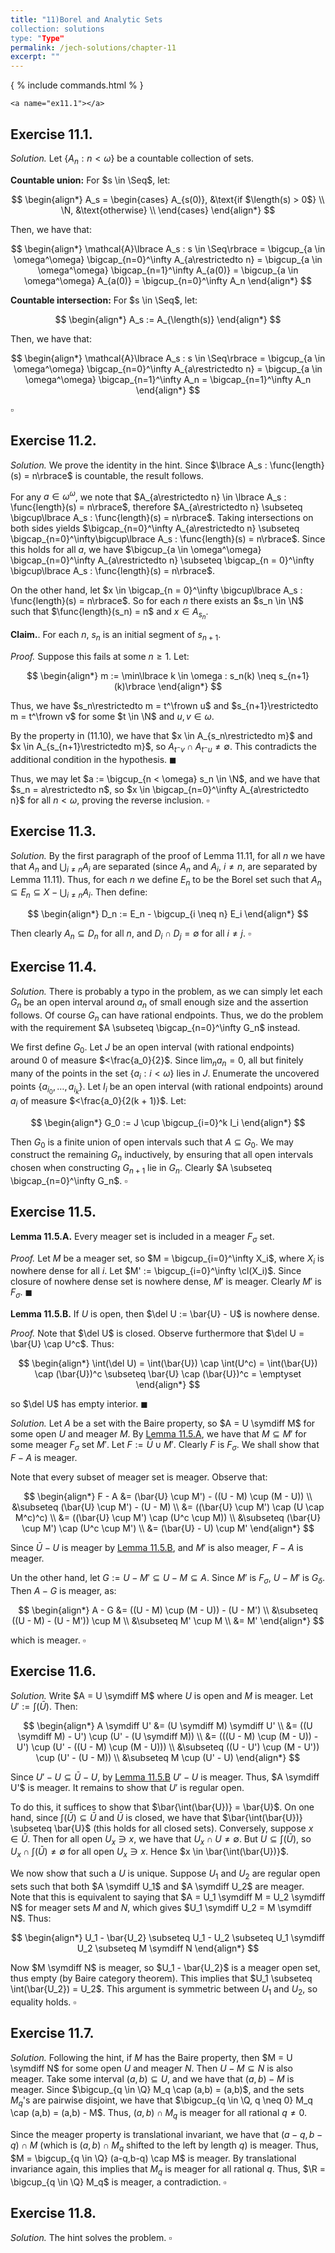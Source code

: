 ```yaml
---
title: "11)Borel and Analytic Sets
collection: solutions
type: "Type"
permalink: /jech-solutions/chapter-11
excerpt: ""
---
```


{ % include commands.html % }

    <a name="ex11.1"></a>
## Exercise 11.1.
<i>Solution.</i> Let $\lbrace A_n : n < \omega\rbrace$ be a countable collection of sets.

<b>Countable union:</b> For $s \in \Seq$, let:

$$
\begin{align*}
A_s =
\begin{cases}
A_{s(0)}, &\text{if $\length(s) > 0$} \\
\N, &\text{otherwise} \\
\end{cases}
\end{align*}
$$

Then, we have that:

$$
\begin{align*}
\mathcal{A}\lbrace A_s : s \in \Seq\rbrace = \bigcup_{a \in \omega^\omega} \bigcap_{n=0}^\infty A_{a\restrictedto n} = \bigcup_{a \in \omega^\omega} \bigcap_{n=1}^\infty A_{a(0)} = \bigcup_{a \in \omega^\omega} A_{a(0)} = \bigcup_{n=0}^\infty A_n
\end{align*}
$$

<b>Countable intersection:</b> For $s \in \Seq$, let:

$$
\begin{align*}
A_s := A_{\length(s)}
\end{align*}
$$

Then, we have that:

$$
\begin{align*}
\mathcal{A}\lbrace A_s : s \in \Seq\rbrace = \bigcup_{a \in \omega^\omega} \bigcap_{n=0}^\infty A_{a\restrictedto n} = \bigcup_{a \in \omega^\omega} \bigcap_{n=1}^\infty A_n = \bigcap_{n=1}^\infty A_n
\end{align*}
$$
 
$\square$

<a name="ex11.2"></a>
## Exercise 11.2.
<i>Solution.</i> We prove the identity in the hint. Since $\lbrace A_s : \func{length}(s) = n\rbrace$ is countable, the result follows.

For any $a \in \omega^\omega$, we note that $A_{a\restrictedto n} \in \lbrace A_s : \func{length}(s) = n\rbrace$, therefore $A_{a\restrictedto n} \subseteq \bigcup\lbrace A_s : \func{length}(s) = n\rbrace$. Taking intersections on both sides yields $\bigcap_{n=0}^\infty A_{a\restrictedto n} \subseteq \bigcap_{n=0}^\infty\bigcup\lbrace A_s : \func{length}(s) = n\rbrace$. Since this holds for all $a$, we have $\bigcup_{a \in \omega^\omega} \bigcap_{n=0}^\infty A_{a\restrictedto n} \subseteq \bigcap_{n = 0}^\infty \bigcup\lbrace A_s : \func{length}(s) = n\rbrace$.

On the other hand, let $x \in \bigcap_{n = 0}^\infty \bigcup\lbrace A_s : \func{length}(s) = n\rbrace$. So for each $n$ there exists an $s_n \in \N$ such that $\func{length}(s_n) = n$ and $x \in A_{s_n}$.

<b>Claim.</b>. For each $n$, $s_n$ is an initial segment of $s_{n+1}$.

<i>Proof.</i> Suppose this fails at some $n \geq 1$. Let:

$$
\begin{align*}
m := \min\lbrace k \in \omega : s_n(k) \neq s_{n+1}(k)\rbrace
\end{align*}
$$

Thus, we have $s_n\restrictedto m = t^\frown u$ and $s_{n+1}\restrictedto m = t^\frown v$ for some $t \in \N$ and $u,v \in \omega$.

By the property in (11.10), we have that $x \in A_{s_n\restrictedto m}$ and $x \in A_{s_{n+1}\restrictedto m}$, so $A_{t^\frown v} \cap A_{t^\frown u} \neq \emptyset$. This contradicts the additional condition in the hypothesis. 
$\blacksquare$

Thus, we may let $a := \bigcup_{n < \omega} s_n \in \N$, and we have that $s_n = a\restrictedto n$, so $x \in \bigcap_{n=0}^\infty A_{a\restrictedto n}$ for all $n < \omega$, proving the reverse inclusion. 
$\square$

<a name="ex11.3"></a>
## Exercise 11.3.
<i>Solution.</i> By the first paragraph of the proof of Lemma 11.11, for all $n$ we have that $A_n$ and $\bigcup_{i \neq n} A_i$ are separated (since $A_n$ and $A_i$, $i \neq n$, are separated by Lemma 11.11). Thus, for each $n$ we define $E_n$ to be the Borel set such that $A_n \subseteq E_n \subseteq X - \bigcup_{i \neq n} A_i$. Then define:

$$
\begin{align*}
D_n := E_n - \bigcup_{i \neq n} E_i
\end{align*}
$$

Then clearly $A_n \subseteq D_n$ for all $n$, and $D_i \cap D_j = \emptyset$ for all $i \neq j$. 
$\square$

<a name="ex11.4"></a>
## Exercise 11.4.
<i>Solution.</i> There is probably a typo in the problem, as we can simply let each $G_n$ be an open interval around $a_n$ of small enough size and the assertion follows. Of course $G_n$ can have rational endpoints. Thus, we do the problem with the requirement $A \subseteq \bigcap_{n=0}^\infty G_n$ instead.

We first define $G_0$. Let $J$ be an open interval (with rational endpoints) around $0$ of measure $<\frac{a_0}{2}$. Since $\lim_n a_n = 0$, all but finitely many of the points in the set $\lbrace a_i : i < \omega\rbrace$ lies in $J$. Enumerate the uncovered points $\lbrace a_{i_0},\dots,a_{i_k}\rbrace$. Let $I_i$ be an open interval (with rational endpoints) around $a_i$ of measure $<\frac{a_0}{2(k + 1)}$. Let:

$$
\begin{align*}
G_0 := J \cup \bigcup_{i=0}^k I_i
\end{align*}
$$

Then $G_0$ is a finite union of open intervals such that $A \subseteq G_0$. We may construct the remaining $G_n$ inductively, by ensuring that all open intervals chosen when constructing $G_{n+1}$ lie in $G_n$. Clearly $A \subseteq \bigcap_{n=0}^\infty G_n$. 
$\square$

<a name="ex11.5"></a>
## Exercise 11.5.
<a name="lem11.5.A"></a>
<b>Lemma 11.5.A.</b> Every meager set is included in a meager $F_\sigma$ set.

<i>Proof.</i> Let $M$ be a meager set, so $M = \bigcup_{i=0}^\infty X_i$, where $X_i$ is nowhere dense for all $i$. Let $M' := \bigcup_{i=0}^\infty \cl(X_i)$. Since closure of nowhere dense set is nowhere dense, $M'$ is meager. Clearly $M'$ is $F_\sigma$. 
$\blacksquare$

<a name="lem11.5.B"></a>
<b>Lemma 11.5.B.</b> If $U$ is open, then $\del U := \bar{U} - U$ is nowhere dense.

<i>Proof.</i> Note that $\del U$ is closed. Observe furthermore that $\del U = \bar{U} \cap U^c$. Thus:

$$
\begin{align*}
\int(\del U) = \int(\bar{U}) \cap \int(U^c) = \int(\bar{U}) \cap (\bar{U})^c \subseteq \bar{U} \cap (\bar{U})^c = \emptyset
\end{align*}
$$

so $\del U$ has empty interior. 
$\blacksquare$

<i>Solution.</i> Let $A$ be a set with the Baire property, so $A = U \symdiff M$ for some open $U$ and meager $M$. By <a href="#lem11.5.A">Lemma 11.5.A</a>, we have that $M \subseteq M'$ for some meager $F_\sigma$ set $M'$. Let $F := \bar{U} \cup M'$. Clearly $F$ is $F_\sigma$. We shall show that $F - A$ is meager.

Note that every subset of meager set is meager. Observe that:

$$
\begin{align*}
F - A &= (\bar{U} \cup M') - ((U - M) \cup (M - U)) \\
&\subseteq (\bar{U} \cup M') - (U - M) \\
&= ((\bar{U} \cup M') \cap (U \cap M^c)^c) \\
&= ((\bar{U} \cup M') \cap (U^c \cup M)) \\
&\subseteq (\bar{U} \cup M') \cap (U^c \cup M') \\
&= (\bar{U} - U) \cup M'
\end{align*}
$$

Since $\bar{U} - U$ is meager by <a href="#lem11.5.B">Lemma 11.5.B</a>, and $M'$ is also meager, $F - A$ is meager.

Un the other hand, let $G := U - M' \subseteq U - M \subseteq A$. Since $M'$ is $F_\sigma$, $U - M'$ is $G_\delta$. Then $A - G$ is meager, as:

$$
\begin{align*}
A - G &= ((U - M) \cup (M - U)) - (U - M') \\
&\subseteq ((U - M) - (U - M')) \cup M \\
&\subseteq M' \cup M \\
&= M'
\end{align*}
$$

which is meager. 
$\square$

<a name="ex11.6"></a>
## Exercise 11.6.
<i>Solution.</i> Write $A = U \symdiff M$ where $U$ is open and $M$ is meager. Let $U' := \int(\bar{U})$. Then:

$$
\begin{align*}
A \symdiff U' &= (U \symdiff M) \symdiff U' \\
&= ((U \symdiff M) - U') \cup (U' - (U \symdiff M)) \\
&= (((U - M) \cup (M - U)) - U') \cup (U' - ((U - M) \cup (M - U))) \\
&\subseteq ((U - U') \cup (M - U')) \cup (U' - (U - M)) \\
&\subseteq M \cup (U' - U)
\end{align*}
$$

Since $U' - U \subseteq \bar{U} - U$, by <a href="#lem11.5.B">Lemma 11.5.B</a> $U' - U$ is meager. Thus, $A \symdiff U'$ is meager. It remains to show that $U'$ is regular open.

To do this, it suffices to show that $\bar{\int(\bar{U})} = \bar{U}$. On one hand, since $\int(\bar{U}) \subseteq \bar{U}$ and $\bar{U}$ is closed, we have that $\bar{\int(\bar{U})} \subseteq \bar{U}$ (this holds for all closed sets). Conversely, suppose $x \in \bar{U}$. Then for all open $U_x \ni x$, we have that $U_x \cap U \neq \emptyset$. But $U \subseteq \int(\bar{U})$, so $U_x \cap \int(\bar{U}) \neq \emptyset$ for all open $U_x \ni x$. Hence $x \in \bar{\int(\bar{U})}$.

We now show that such a $U$ is unique. Suppose $U_1$ and $U_2$ are regular open sets such that both $A \symdiff U_1$ and $A \symdiff U_2$ are meager. Note that this is equivalent to saying that $A = U_1 \symdiff M = U_2 \symdiff N$ for meager sets $M$ and $N$, which gives $U_1 \symdiff U_2 = M \symdiff N$. Thus:

$$
\begin{align*}
U_1 - \bar{U_2} \subseteq U_1 - U_2 \subseteq U_1 \symdiff U_2 \subseteq M \symdiff N
\end{align*}
$$

Now $M \symdiff N$ is meager, so $U_1 - \bar{U_2}$ is a meager open set, thus empty (by Baire category theorem). This implies that $U_1 \subseteq \int(\bar{U_2}) = U_2$. This argument is symmetric between $U_1$ and $U_2$, so equality holds. 
$\square$

<a name="ex11.7"></a>
## Exercise 11.7.
<i>Solution.</i> Following the hint, if $M$ has the Baire property, then $M = U \symdiff N$ for some open $U$ and meager $N$. Then $U - M \subseteq N$ is also meager. Take some interval $(a,b) \subseteq U$, and we have that $(a,b) - M$ is meager. Since $\bigcup_{q \in \Q} M_q \cap (a,b) = (a,b)$, and the sets $M_q$'s are pairwise disjoint, we have that $\bigcup_{q \in \Q, q \neq 0} M_q \cap (a,b) = (a,b) - M$. Thus, $(a,b) \cap M_q$ is meager for all rational $q \neq 0$.

Since the meager property is translational invariant, we have that $(a - q, b - q) \cap M$ (which is $(a,b) \cap M_q$ shifted to the left by length $q$) is meager. Thus, $M = \bigcup_{q \in \Q} (a-q,b-q) \cap M$ is meager. By translational invariance again, this implies that $M_q$ is meager for all rational $q$. Thus, $\R = \bigcup_{q \in \Q} M_q$ is meager, a contradiction. 
$\square$

<a name="ex11.8"></a>
## Exercise 11.8.
<i>Solution.</i> The hint solves the problem. 
$\square$